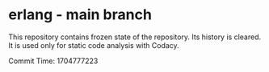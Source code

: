 # erlang - main branch

This repository contains frozen state of the repository.
Its history is cleared. It is used only for static code
analysis with Codacy.

Commit Time: 1704777223